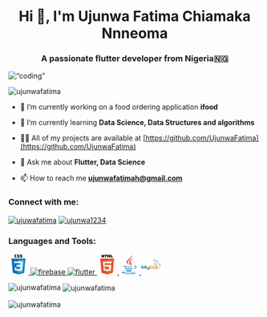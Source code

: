 


<h1 align="center">Hi 👋, I'm Ujunwa Fatima Chiamaka Nnneoma</h1>
<h3 align="center">A passionate flutter developer from Nigeria🇳🇬</h3>
<img align=“right” alt=“coding” width=“400” src=“https://dribbble.com/shots/15215756-Coding-Animation-Concept/attachments/6961320?mode=media”>
<p align="left"> <img src="https://komarev.com/ghpvc/?username=ujunwafatima&label=Profile%20views&color=0e75b6&style=flat" alt="ujunwafatima" /> </p>

- 🔭 I’m currently working on a food ordering application **ifood**

- 🌱 I’m currently learning **Data Science, Data Structures and algorithms**

- 👨‍💻 All of my projects are available at [https://github.com/UjunwaFatima](https://github.com/UjunwaFatima)

- 💬 Ask me about **Flutter, Data Science**

- 📫 How to reach me **ujunwafatimah@gmail.com**

<h3 align="left">Connect with me:</h3>
<p align="left">
<a href="https://linkedin.com/in/ujuwafatima" target="blank"><img align="center" src="https://raw.githubusercontent.com/rahuldkjain/github-profile-readme-generator/master/src/images/icons/Social/linked-in-alt.svg" alt="ujuwafatima" height="30" width="40" /></a>
<a href="https://www.leetcode.com/ujunwa1234" target="blank"><img align="center" src="https://raw.githubusercontent.com/rahuldkjain/github-profile-readme-generator/master/src/images/icons/Social/leet-code.svg" alt="ujunwa1234" height="30" width="40" /></a>
</p>

<h3 align="left">Languages and Tools:</h3>
<p align="left"> <a href="https://www.w3schools.com/css/" target="_blank" rel="noreferrer"> <img src="https://raw.githubusercontent.com/devicons/devicon/master/icons/css3/css3-original-wordmark.svg" alt="css3" width="40" height="40"/> </a> <a href="https://firebase.google.com/" target="_blank" rel="noreferrer"> <img src="https://www.vectorlogo.zone/logos/firebase/firebase-icon.svg" alt="firebase" width="40" height="40"/> </a> <a href="https://flutter.dev" target="_blank" rel="noreferrer"> <img src="https://www.vectorlogo.zone/logos/flutterio/flutterio-icon.svg" alt="flutter" width="40" height="40"/> </a> <a href="https://www.w3.org/html/" target="_blank" rel="noreferrer"> <img src="https://raw.githubusercontent.com/devicons/devicon/master/icons/html5/html5-original-wordmark.svg" alt="html5" width="40" height="40"/> </a> <a href="https://www.java.com" target="_blank" rel="noreferrer"> <img src="https://raw.githubusercontent.com/devicons/devicon/master/icons/java/java-original.svg" alt="java" width="40" height="40"/> </a> <a href="https://www.mysql.com/" target="_blank" rel="noreferrer"> <img src="https://raw.githubusercontent.com/devicons/devicon/master/icons/mysql/mysql-original-wordmark.svg" alt="mysql" width="40" height="40"/> </a> </p>

<p><img align="left" src="https://github-readme-stats.vercel.app/api/top-langs?username=ujunwafatima&show_icons=true&locale=en&layout=compact" alt="ujunwafatima" /></p>

<p>&nbsp;<img align="center" src="https://github-readme-stats.vercel.app/api?username=ujunwafatima&show_icons=true&locale=en" alt="ujunwafatima" /></p>

<p><img align="center" src="https://github-readme-streak-stats.herokuapp.com/?user=ujunwafatima&" alt="ujunwafatima" /></p>
